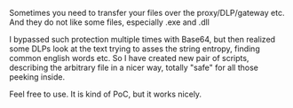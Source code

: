 Sometimes you need to transfer your files over the proxy/DLP/gateway etc. And they do not like some files, especially .exe and .dll

I bypassed such protection multiple times with Base64, but then realized some DLPs look at the text trying to asses the string entropy, finding common english words etc.
So I have created new pair of scripts, describing the arbitrary file in a nicer way, totally "safe" for all those peeking inside.

Feel free to use. It is kind of PoC, but it works nicely.

